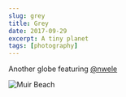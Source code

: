 ```yaml
---
slug: grey
title: Grey
date: 2017-09-29
excerpt: A tiny planet
tags: [photography]
---
```


<script>
  import Image from "$lib/components/base/image.svelte";
</script>

Another globe featuring [@nwele](https://www.instagram.com/nwele/)

<Image
  path="posts/{slug}"
  filename="img_7485-panoramaglobetinyraw"
  figcaption="Muir Beach"
  alt="Muir Beach"
/>